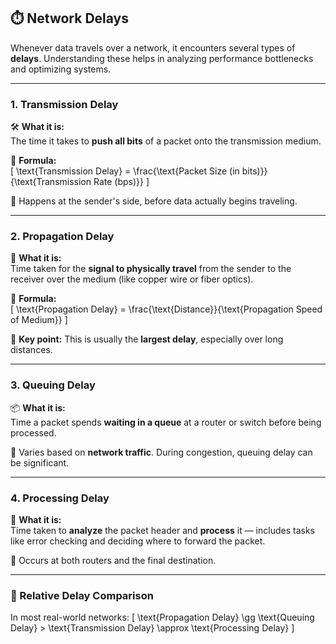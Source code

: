 ## ⏱️ Network Delays

Whenever data travels over a network, it encounters several types of **delays**. Understanding these helps in analyzing performance bottlenecks and optimizing systems.

---

### 1. **Transmission Delay**
🛠️ **What it is:**  
The time it takes to **push all bits** of a packet onto the transmission medium.

🧮 **Formula:**  
\[
\text{Transmission Delay} = \frac{\text{Packet Size (in bits)}}{\text{Transmission Rate (bps)}}
\]

📍 Happens at the sender's side, before data actually begins traveling.

---

### 2. **Propagation Delay**
🚀 **What it is:**  
Time taken for the **signal to physically travel** from the sender to the receiver over the medium (like copper wire or fiber optics).

🧮 **Formula:**  
\[
\text{Propagation Delay} = \frac{\text{Distance}}{\text{Propagation Speed of Medium}}
\]

📝 **Key point:** This is usually the **largest delay**, especially over long distances.

---

### 3. **Queuing Delay**
📦 **What it is:**  
Time a packet spends **waiting in a queue** at a router or switch before being processed.

📍 Varies based on **network traffic**. During congestion, queuing delay can be significant.

---

### 4. **Processing Delay**
🧠 **What it is:**  
Time taken to **analyze** the packet header and **process** it — includes tasks like error checking and deciding where to forward the packet.

📍 Occurs at both routers and the final destination.

---

### 🧠 Relative Delay Comparison

In most real-world networks:
\[
\text{Propagation Delay} \gg \text{Queuing Delay} > \text{Transmission Delay} \approx \text{Processing Delay}
\]
